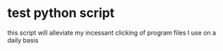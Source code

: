 # test python script

this script will alleviate my incessant clicking of  program files I use on a daily basis
